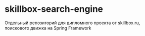 # skillbox-search-engine
Отдельный репозиторий для дипломного проекта от skillbox.ru, поискового движка на Spring Framework
